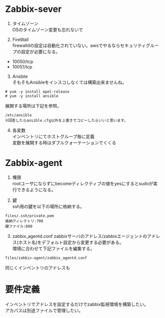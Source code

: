 # Zabbix-sever

1. タイムゾーン  
OSのタイムゾーン変更も忘れないで

2. FireWall  
firewalldの設定は自動化されていない。awsでやるならセキュリティグループの設定が必要になる。  

- 10050/tcp
- 10051/tcp

3. Ansible  
そもそもAnsibleをインスコしなくては構築出来ませんね。
```
# yum -y install epel-release
# yum -y install ansible
```
展開する場所は下記を参照。
```
/etc/ansible
※回答したらansible.cfg以外を上書きでコピーしたらいいと思います。
```

4. 各変数  
インベントリにてホストグループ毎に定義  
変数を展開する時はダブルクォーテーションでくくる

# Zabbix-agent

1. 権限  
rootユーザにならずにbecomeディレクティブの値をyesにするとsudoが実行できるようになる。

2. 鍵  
ssh用の鍵を以下の場所に格納する。
```
files/.ssh/private.pem
格納ディレクトリ:700
鍵ファイル:600
```

3. zabbix_agentd.conf
zabbixサーバのアドレス/zabbixエージェントのアドレス(ホスト名)をデフォルト設定から変更する必要がある。  
環境に合わせて下記ファイルを編集する。
```
files/zabbix-agent/zabbix_agentd.conf
```
同じくインベントリのアドレスも

# 要件定義
インベントリでアドレスを設定するだけでzabbix監視環境を構築したい。  
アカパスは別途ファイルで管理したい。

